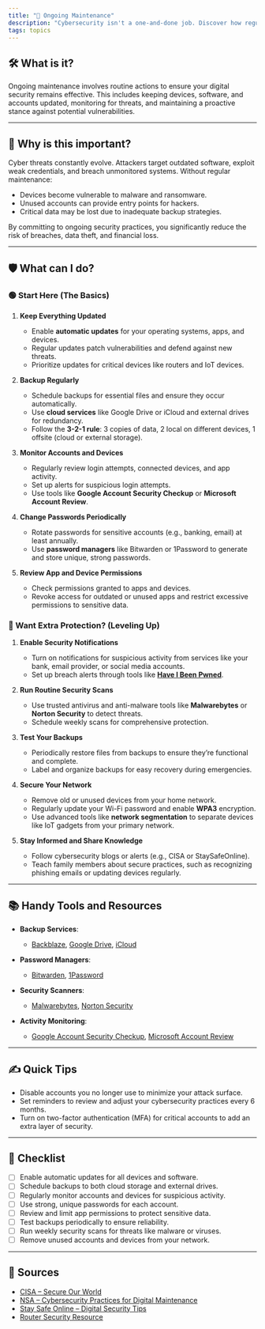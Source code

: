 ```yaml
---
title: "🔄 Ongoing Maintenance"
description: "Cybersecurity isn't a one-and-done job. Discover how regular updates, backups, and vigilance keep you a step ahead of attackers."
tags: topics
---
```


## 🛠️ What is it?

Ongoing maintenance involves routine actions to ensure your digital security remains effective. This includes keeping devices, software, and accounts updated, monitoring for threats, and maintaining a proactive stance against potential vulnerabilities.

---

## 🚨 Why is this important?

Cyber threats constantly evolve. Attackers target outdated software, exploit weak credentials, and breach unmonitored systems. Without regular maintenance:  
- Devices become vulnerable to malware and ransomware.  
- Unused accounts can provide entry points for hackers.  
- Critical data may be lost due to inadequate backup strategies.  

By committing to ongoing security practices, you significantly reduce the risk of breaches, data theft, and financial loss.

---

## 🛡️ What can I do?

### 🟢 Start Here (The Basics)

1. **Keep Everything Updated**  
   - Enable **automatic updates** for your operating systems, apps, and devices.  
   - Regular updates patch vulnerabilities and defend against new threats.  
   - Prioritize updates for critical devices like routers and IoT devices.

2. **Backup Regularly**  
   - Schedule backups for essential files and ensure they occur automatically.  
   - Use **cloud services** like Google Drive or iCloud and external drives for redundancy.  
   - Follow the **3-2-1 rule**: 3 copies of data, 2 local on different devices, 1 offsite (cloud or external storage).  

3. **Monitor Accounts and Devices**  
   - Regularly review login attempts, connected devices, and app activity.  
   - Set up alerts for suspicious login attempts.  
   - Use tools like **Google Account Security Checkup** or **Microsoft Account Review**.

4. **Change Passwords Periodically**  
   - Rotate passwords for sensitive accounts (e.g., banking, email) at least annually.  
   - Use **password managers** like Bitwarden or 1Password to generate and store unique, strong passwords.  

5. **Review App and Device Permissions**  
   - Check permissions granted to apps and devices.  
   - Revoke access for outdated or unused apps and restrict excessive permissions to sensitive data.

### 🔵 Want Extra Protection? (Leveling Up)

1. **Enable Security Notifications**  
   - Turn on notifications for suspicious activity from services like your bank, email provider, or social media accounts.  
   - Set up breach alerts through tools like **[Have I Been Pwned](https://haveibeenpwned.com)**.

2. **Run Routine Security Scans**  
   - Use trusted antivirus and anti-malware tools like **Malwarebytes** or **Norton Security** to detect threats.  
   - Schedule weekly scans for comprehensive protection.  

3. **Test Your Backups**  
   - Periodically restore files from backups to ensure they’re functional and complete.  
   - Label and organize backups for easy recovery during emergencies.  

4. **Secure Your Network**  
   - Remove old or unused devices from your home network.  
   - Regularly update your Wi-Fi password and enable **WPA3** encryption.  
   - Use advanced tools like **network segmentation** to separate devices like IoT gadgets from your primary network.  

5. **Stay Informed and Share Knowledge**  
   - Follow cybersecurity blogs or alerts (e.g., CISA or StaySafeOnline).  
   - Teach family members about secure practices, such as recognizing phishing emails or updating devices regularly.  

---

## 📚 Handy Tools and Resources

- **Backup Services**:  
  - [Backblaze](https://www.backblaze.com), [Google Drive](https://www.google.com/drive), [iCloud](https://www.icloud.com)  

- **Password Managers**:  
  - [Bitwarden](https://bitwarden.com), [1Password](https://1password.com)  

- **Security Scanners**:  
  - [Malwarebytes](https://www.malwarebytes.com), [Norton Security](https://us.norton.com)  

- **Activity Monitoring**:  
  - [Google Account Security Checkup](https://myaccount.google.com/security-checkup), [Microsoft Account Review](https://account.microsoft.com)  

---

## ✍️ Quick Tips

- Disable accounts you no longer use to minimize your attack surface.  
- Set reminders to review and adjust your cybersecurity practices every 6 months.  
- Turn on two-factor authentication (MFA) for critical accounts to add an extra layer of security.  

---

## 📝 Checklist

- [ ] Enable automatic updates for all devices and software.  
- [ ] Schedule backups to both cloud storage and external drives.  
- [ ] Regularly monitor accounts and devices for suspicious activity.  
- [ ] Use strong, unique passwords for each account.  
- [ ] Review and limit app permissions to protect sensitive data.  
- [ ] Test backups periodically to ensure reliability.  
- [ ] Run weekly security scans for threats like malware or viruses.  
- [ ] Remove unused accounts and devices from your network.  

---

## 📖 Sources

- [CISA – Secure Our World](https://www.cisa.gov/secureourworld)  
- [NSA – Cybersecurity Practices for Digital Maintenance](https://media.defense.gov/2023/Feb/22/2003165170/-1/-1/0/CSI_BEST_PRACTICES_FOR_SECURING_YOUR_HOME_NETWORK.PDF)  
- [Stay Safe Online – Digital Security Tips](https://staysafeonline.org)  
- [Router Security Resource](https://routersecurity.org)  


